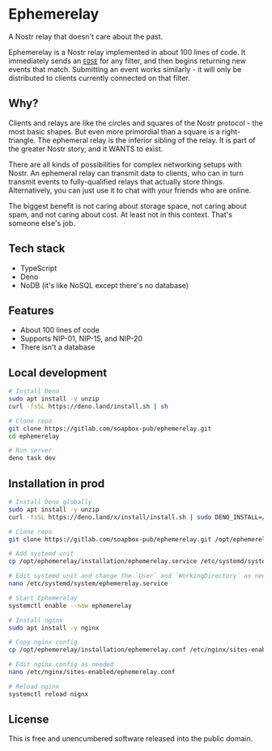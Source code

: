 # Ephemerelay

A Nostr relay that doesn't care about the past.

Ephemerelay is a Nostr relay implemented in about 100 lines of code. It immediately sends an [`EOSE`](https://github.com/nostr-protocol/nips/blob/master/15.md) for any filter, and then begins returning new events that match. Submitting an event works similarly - it will only be distributed to clients currently connected on that filter.

## Why?

Clients and relays are like the circles and squares of the Nostr protocol - the most basic shapes. But even more primordial than a square is a right-triangle. The ephemeral relay is the inferior sibling of the relay. It is part of the greater Nostr story, and it WANTS to exist.

There are all kinds of possibilities for complex networking setups with Nostr. An ephemeral relay can transmit data to clients, who can in turn transmit events to fully-qualified relays that actually store things. Alternatively, you can just use it to chat with your friends who are online.

The biggest benefit is not caring about storage space, not caring about spam, and not caring about cost. At least not in this context. That's someone else's job.

## Tech stack

- TypeScript
- Deno
- NoDB (it's like NoSQL except there's no database)

## Features

- About 100 lines of code
- Supports NIP-01, NIP-15, and NIP-20
- There isn't a database

## Local development

```sh
# Install Deno
sudo apt install -y unzip
curl -fsSL https://deno.land/install.sh | sh

# Clone repo
git clone https://gitlab.com/soapbox-pub/ephemerelay.git
cd ephemerelay

# Run server
deno task dev
```

## Installation in prod

```sh
# Install Deno globally
sudo apt install -y unzip
curl -fsSL https://deno.land/x/install/install.sh | sudo DENO_INSTALL=/usr/local sh

# Clone repo
git clone https://gitlab.com/soapbox-pub/ephemerelay.git /opt/ephemerelay

# Add systemd unit
cp /opt/ephemerelay/installation/ephemerelay.service /etc/systemd/system/

# Edit systemd unit and change the `User` and `WorkingDirectory` as needed
nano /etc/systemd/system/ephemerelay.service

# Start Ephemerelay
systemctl enable --now ephemerelay

# Install nginx
sudo apt install -y nginx

# Copy nginx config
cp /opt/ephemerelay/installation/ephemerelay.conf /etc/nginx/sites-enabled/

# Edit nginx config as needed
nano /etc/nginx/sites-enabled/ephemerelay.conf

# Reload nginx
systemctl reload nignx
```

## License

This is free and unencumbered software released into the public domain.
